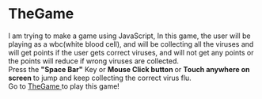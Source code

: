 # TheGame
I am trying to make a game using JavaScript, In this game, the user will be playing as a wbc(white blood cell), and will be collecting all the viruses and will get points if the user gets correct viruses, and will not get any points or the points will reduce if wrong viruses are collected.
<br>
Press the <b>"Space Bar"</b> Key or <b>Mouse Click button </b> or <b>Touch anywhere on screen </b>to jump and keep collecting the correct virus flu.
<br>
Go to <a href="https://vish01.github.io/TheGame/"> TheGame </a> to play this game!
